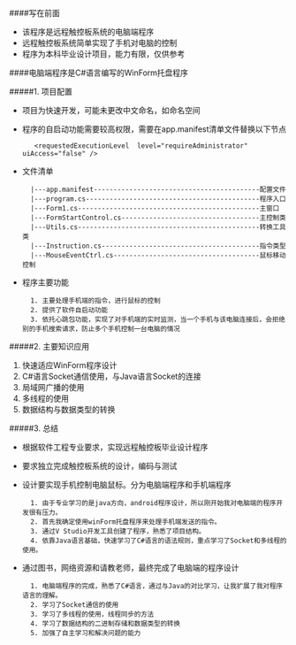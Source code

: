 ####写在前面
* 该程序是远程触控板系统的电脑端程序
* 远程触控板系统简单实现了手机对电脑的控制
* 程序为本科毕业设计项目，能力有限，仅供参考

####电脑端程序是C#语言编写的WinForm托盘程序

#####1. 项目配置
         
* 项目为快速开发，可能未更改中文命名，如命名空间
* 程序的自启动功能需要较高权限，需要在app.manifest清单文件替换以下节点

         <requestedExecutionLevel  level="requireAdministrator" uiAccess="false" />
* 文件清单

        |---app.manifest------------------------------------------配置文件
        |---program.cs--------------------------------------------程序入口
        |---Form1.cs----------------------------------------------主窗口
        |---FormStartControl.cs-----------------------------------主控制类
        |---Utils.cs----------------------------------------------转换工具类
        |---Instruction.cs----------------------------------------指令类型
        |---MouseEventCtrl.cs-------------------------------------鼠标移动控制
        
* 程序主要功能

        1. 主要处理手机端的指令，进行鼠标的控制
        2. 提供了软件自启动功能
        3. 依托心跳包功能，实现了对手机端的实时监测，当一个手机与该电脑连接后，会拒绝别的手机搜索请求，防止多个手机控制一台电脑的情况
        
#####2. 主要知识应用

1. 快速适应WinForm程序设计
2. C#语言Socket通信使用，与Java语言Socket的连接
3. 局域网广播的使用
4. 多线程的使用
5. 数据结构与数据类型的转换

#####3. 总结
* 根据软件工程专业要求，实现远程触控板毕业设计程序
* 要求独立完成触控板系统的设计，编码与测试
* 设计要实现手机控制电脑鼠标。分为电脑端程序和手机端程序

        1. 由于专业学习的是java方向，android程序设计，所以刚开始我对电脑端的程序开发很有压力。
        2. 首先我确定使用winForm托盘程序来处理手机端发送的指令。
        3. 通过V Studio开发工具创建了程序，熟悉了项目结构。
        4. 依靠Java语言基础，快速学习了C#语言的语法规则，重点学习了Socket和多线程的使用。  


* 通过图书，网络资源和请教老师，最终完成了电脑端的程序设计

        1. 电脑端程序的完成，熟悉了C#语言，通过与Java的对比学习，让我扩展了我对程序语言的理解。
        2. 学习了Socket通信的使用
        3. 学习了多线程的使用，线程同步的方法
        4. 学习了数据结构的二进制存储和数据类型的转换
        5. 加强了自主学习和解决问题的能力
         


